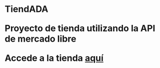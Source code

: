 <h1>TiendADA</h>
<p>Proyecto de tienda utilizando la API de mercado libre</p>

<p>Accede a la tienda <span><a href="https://brendalamas.github.io/TiendADA-API/">aquí</a></span></p>

